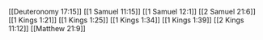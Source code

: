 [[Deuteronomy 17:15]]
[[1 Samuel 11:15]]
[[1 Samuel 12:1]]
[[2 Samuel 21:6]]
[[1 Kings 1:21]]
[[1 Kings 1:25]]
[[1 Kings 1:34]]
[[1 Kings 1:39]]
[[2 Kings 11:12]]
[[Matthew 21:9]]
